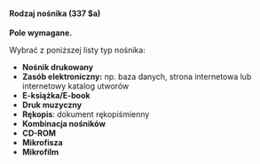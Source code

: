 #### Rodzaj nośnika (337 $a)  
**Pole wymagane.**  

Wybrać z poniższej listy typ nośnika:

- **Nośnik drukowany**  
- **Zasób elektroniczny:** np. baza danych, strona internetowa lub internetowy katalog utworów  
- **E-książka/E-book**
- **Druk muzyczny**  
- **Rękopis**: dokument rękopiśmienny  
- **Kombinacja nośników**  
- **CD-ROM**
- **Mikrofisza**
- **Mikrofilm**
